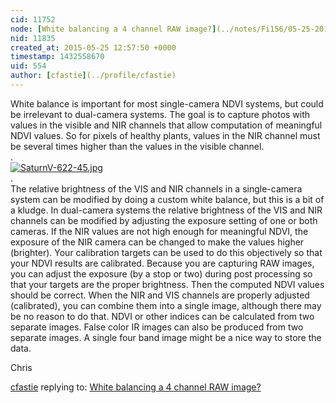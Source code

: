 ```yaml
---
cid: 11752
node: [White balancing a 4 channel RAW image?](../notes/Fi156/05-25-2015/white-balancing-a-4-channel-raw-image)
nid: 11835
created_at: 2015-05-25 12:57:50 +0000
timestamp: 1432558670
uid: 554
author: [cfastie](../profile/cfastie)
---
```


White balance is important for most single-camera NDVI systems, but could be irrelevant to dual-camera systems. The goal is to capture photos with values in the visible and NIR channels that allow computation of meaningful NDVI values. So for pixels of healthy plants, values in the NIR channel must be several times higher than the values in the visible channel.  
.  
[![SaturnV-622-45.jpg](https://i.publiclab.org/system/images/photos/000/000/548/medium/tuples1.JPG)](https://i.publiclab.org/system/images/photos/000/000/548/original/tuples1.JPG)  
.  
The relative brightness of the VIS and NIR channels in a single-camera system can be modified by doing a custom white balance, but this is a bit of a kludge. In dual-camera systems the relative brightness of the VIS and NIR channels can be modified by adjusting the exposure setting of one or both cameras. If the NIR values are not high enough for meaningful NDVI, the exposure of the NIR camera can be changed to make the values higher (brighter). Your calibration targets can be used to do this objectively so that your NDVI results are calibrated. Because you are capturing RAW images, you can adjust the exposure (by a stop or two) during post processing so that your targets are the proper brightness. Then the computed NDVI values should be correct. When the NIR and VIS channels are properly adjusted (calibrated), you can combine them into a single image, although there may be no reason to do that. NDVI or other indices can be calculated from two separate images. False color IR images can also be produced from two separate images. A single four band image might be a nice way to store the data.

Chris

[cfastie](../profile/cfastie) replying to: [White balancing a 4 channel RAW image?](../notes/Fi156/05-25-2015/white-balancing-a-4-channel-raw-image)

